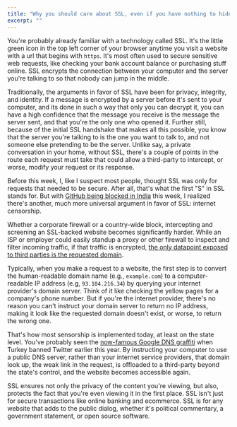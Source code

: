 ```yaml
---
title: "Why you should care about SSL, even if you have nothing to hide"
excerpt: ""
---
```


You're probably already familiar with a technology called SSL. It's the little green icon in the top left corner of your browser anytime you visit a website with a url that begins with `https`. It's most often used to secure sensitive web requests, like checking your bank account balance or purchasing stuff online. SSL encrypts the connection between your computer and the server you're talking to so that nobody can jump in the middle.

Traditionally, the arguments in favor of SSL have been for privacy, integrity, and identity. If a message is encrypted by a server before it's sent to your computer, and its done in such a way that only you can decrypt it, you can have a high confidence that the message you receive is the message the server sent, and that you're the only one who opened it. Further still, because of the initial SSL handshake that makes all this possible, you know that the server you're talking to is the one you want to talk to, and not someone else pretending to be the server. Unlike say, a private conversation in your home, without SSL, there's a couple of points in the route each request must take that could allow a third-party to intercept, or worse, modify your request or its response.

Before this week, I, like I suspect most people, thought SSL was only for requests that needed to be secure. After all, that's what the first "S" in SSL stands for. But with [GitHub being blocked in India](http://techcrunch.com/2014/12/31/indian-government-censorsht/) this week, I realized there's another, much more universal argument in favor of SSL: internet censorship.

Whether a corporate firewall or a country-wide block, intercepting and screening an SSL-backed website becomes significantly harder. While an ISP or employer could easily standup a proxy or other firewall to inspect and filter incoming traffic, if that traffic is encrypted, [the only datapoint exposed to third parties is the requested domain](https://gemfury.com/help/url-string-over-https).

Typically, when you make a request to a website, the first step is to convert the human-readable domain name (e.g., `example.com`) to a computer-readable IP address (e.g, `93.184.216.34`) by querying your internet provider's domain server. Think of it like checking the yellow pages for a company's phone number. But if you're the internet provider, there's no reason you can't instruct your domain server to return no IP address, making it look like the requested domain doesn't exist, or worse, to return the wrong one.

That's how most sensorship is implemented today, at least on the state level. You've probably seen the [now-famous Google DNS graffiti](http://mashable.com/2014/03/21/twitter-ban-turkey-graffiti/) when Turkey banned Twitter earlier this year. By instructing your computer to use a public DNS server, rather than your internet service providers, that domain look up, the weak link in the request, is offloaded to a third-party beyond the state's control, and the website becomes accessible again.

SSL ensures not only the privacy of the content you're viewing, but also, protects the fact that you're even viewing it in the first place. SSL isn't just for secure transactions like online banking and ecommerce. SSL is for any website that adds to the public dialog, whether it's political commentary, a government statement, or open source software. 
